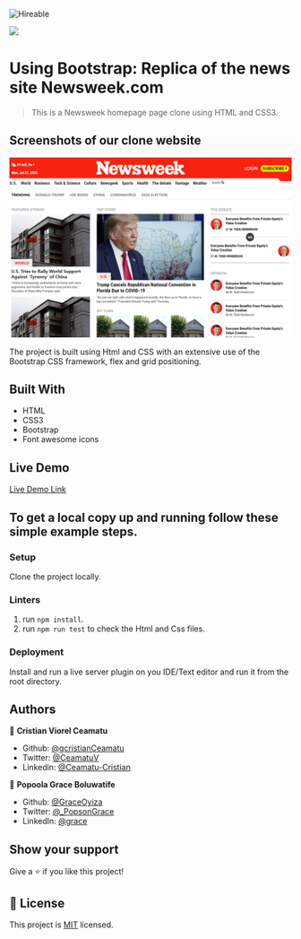 ![Hireable](https://img.shields.io/badge/Hireable-yes-success)

![](https://img.shields.io/badge/-Microverse%20projects-blueviolet)
# Using Bootstrap: Replica of the news site Newsweek.com

> This is a Newsweek homepage page clone using HTML and CSS3.

## Screenshots of our clone website

![screenshot](./.github/app-screenshot.png)


The project is built using Html and CSS with an extensive use of the Bootstrap CSS framework, flex and grid positioning.

## Built With

- HTML
- CSS3
- Bootstrap
- Font awesome icons

## Live Demo

[Live Demo Link](https://rawcdn.githack.com/cristianCeamatu/microverse-news-week-clone/5f371f1d3ec3732f46862c5fd46c91b6e66aaa40/index.html)

## To get a local copy up and running follow these simple example steps.

### Setup

Clone the project locally.

### Linters

1. run `npm install`.
2. run `npm run test` to check the Html and Css files.

### Deployment

Install and run a live server plugin on you IDE/Text editor and run it from the root directory.

## Authors

👤 **Cristian Viorel Ceamatu**

- Github: [@gcristianCeamatu](https://github.com/cristianCeamatu)
- Twitter: [@CeamatuV](https://twitter.com/CeamatuV)
- Linkedin: [@Ceamatu-Cristian](https://www.linkedin.com/in/ceamatu-cristian-viorel-7a5469136/)

👤 **Popoola Grace Boluwatife**

- Github: [@GraceOyiza](https://github.com/GraceOyiza)
- Twitter: [@_PopsonGrace](https://twitter.com/_PopsonGrace)
- LinkedIn: [@grace](https://www.linkedin.com/in/grace-popoola-657a181aa/)


## Show your support

Give a ⭐️ if you like this project!

## 📝 License

This project is [MIT](lic.url) licensed.
